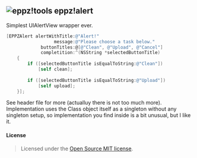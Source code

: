 ## ![eppz!tools](http://eppz.eu/layout/common/eppz_50_GitHub.png) eppz!alert
Simplest UIAlertView wrapper ever.
```Objective-C
[EPPZAlert alertWithTitle:@"Alert!"
                  message:@"Please choose a task below."
             buttonTitles:@[@"Clean", @"Upload", @"Cancel"]
             completition:^(NSString *selectedButtonTitle)
    {
        if ([selectedButtonTitle isEqualToString:@"Clean"])
            [self clean];
     
        if ([selectedButtonTitle isEqualToString:@"Upload"])
            [self upload];
    }];
```

See header file for more (actualluy there is not too much more). Implementation uses the Class object itself as a singleton without any singleton setup, so implementation you find inside is a bit unusual, but I like it.

#### License
> Licensed under the [Open Source MIT license](http://en.wikipedia.org/wiki/MIT_License).
